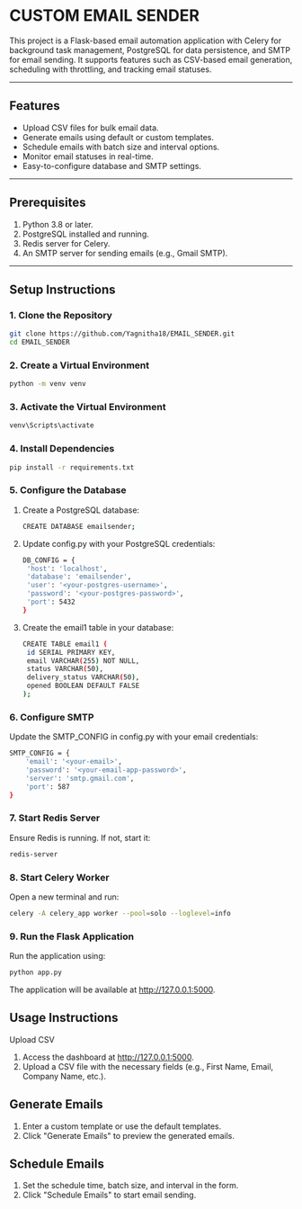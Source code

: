 # CUSTOM EMAIL SENDER
This project is a Flask-based email automation application with Celery for background task management, PostgreSQL for data persistence, and SMTP for email sending. It supports features such as CSV-based email generation, scheduling with throttling, and tracking email statuses.

---

## Features
- Upload CSV files for bulk email data.
- Generate emails using default or custom templates.
- Schedule emails with batch size and interval options.
- Monitor email statuses in real-time.
- Easy-to-configure database and SMTP settings.

---

## Prerequisites
1. Python 3.8 or later.
2. PostgreSQL installed and running.
3. Redis server for Celery.
4. An SMTP server for sending emails (e.g., Gmail SMTP).

---

## Setup Instructions

### 1. Clone the Repository
```bash
git clone https://github.com/Yagnitha18/EMAIL_SENDER.git
cd EMAIL_SENDER
```
### 2. Create a Virtual Environment
```bash
python -m venv venv
```
### 3. Activate the Virtual Environment
```bash
venv\Scripts\activate
```
### 4. Install Dependencies
```bash
pip install -r requirements.txt
```
### 5. Configure the Database
1. Create a PostgreSQL database:
   ```bash
   CREATE DATABASE emailsender;
   ```
2. Update config.py with your PostgreSQL credentials:
   ```bash
   DB_CONFIG = {
    'host': 'localhost',
    'database': 'emailsender',
    'user': '<your-postgres-username>',
    'password': '<your-postgres-password>',
    'port': 5432
   }
   ```
3. Create the email1 table in your database:
   ```bash
   CREATE TABLE email1 (
    id SERIAL PRIMARY KEY,
    email VARCHAR(255) NOT NULL,
    status VARCHAR(50),
    delivery_status VARCHAR(50),
    opened BOOLEAN DEFAULT FALSE
   );
   ```
### 6. Configure SMTP
Update the SMTP_CONFIG in config.py with your email credentials:
```bash
SMTP_CONFIG = {
    'email': '<your-email>',
    'password': '<your-email-app-password>',
    'server': 'smtp.gmail.com',
    'port': 587
}
```
### 7. Start Redis Server
Ensure Redis is running. If not, start it:
```bash
redis-server
```
### 8.  Start Celery Worker
Open a new terminal and run:
```bash
celery -A celery_app worker --pool=solo --loglevel=info
```
### 9. Run the Flask Application
Run the application using:
```bash
python app.py
```
The application will be available at http://127.0.0.1:5000.

## Usage Instructions
Upload CSV
1. Access the dashboard at http://127.0.0.1:5000.
2. Upload a CSV file with the necessary fields (e.g., First Name, Email, Company Name, etc.).

## Generate Emails
1. Enter a custom template or use the default templates.
2. Click "Generate Emails" to preview the generated emails.

## Schedule Emails
1. Set the schedule time, batch size, and interval in the form.
2. Click "Schedule Emails" to start email sending.

